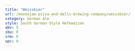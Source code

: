 ```yaml
---
title: "Weissbier"
url: /moosejaw-pizza-and-dells-brewing-company/weissbier/
category: German Ale
style: South German-Style Hefeweizen
abv: 5
ibu: 0
srm: 0
upc: 0
---
```


